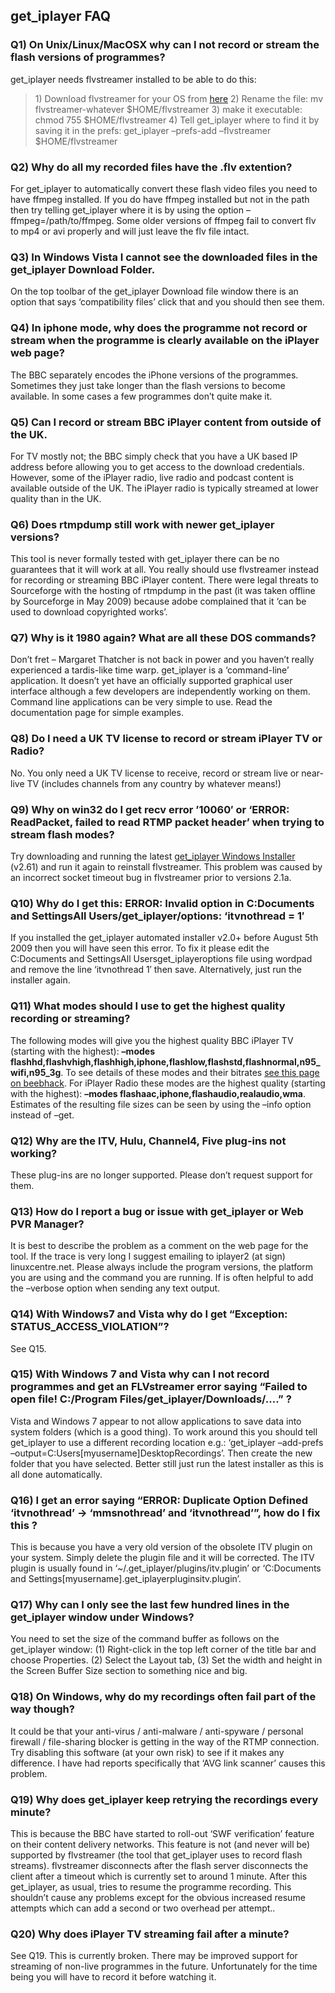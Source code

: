 ## get_iplayer FAQ


### Q1) On Unix/Linux/MacOSX why can I not record or stream the flash versions of programmes?

get_iplayer needs flvstreamer installed to be able to do this:

> ​1) Download flvstreamer for your OS from
> [here](http://linuxcentre.net/getiplayer/download/)
>  2) Rename the file: mv flvstreamer-whatever $HOME/flvstreamer
>  3) make it executable: chmod 755 $HOME/flvstreamer
>  4) Tell get_iplayer where to find it by saving it in the prefs:
> get_iplayer –prefs-add –flvstreamer $HOME/flvstreamer

### Q2) Why do all my recorded files have the .flv extention?

For get_iplayer to automatically convert these flash video files you
need to have ffmpeg installed. If you do have ffmpeg installed but not
in the path then try telling get_iplayer where it is by using the
option –ffmpeg=/path/to/ffmpeg. Some older versions of ffmpeg fail to
convert flv to mp4 or avi properly and will just leave the flv file
intact.

### Q3) In Windows Vista I cannot see the downloaded files in the get_iplayer Download Folder.

On the top toolbar of the get_iplayer Download file window there is an
option that says ‘compatibility files’ click that and you should then
see them.

### Q4) In iphone mode, why does the programme not record or stream when the programme is clearly available on the iPlayer web page?

The BBC separately encodes the iPhone versions of the programmes.
Sometimes they just take longer than the flash versions to become
available. In some cases a few programmes don’t quite make it.

### Q5) Can I record or stream BBC iPlayer content from outside of the UK.

For TV mostly not; the BBC simply check that you have a UK based IP
address before allowing you to get access to the download credentials.
However, some of the iPlayer radio, live radio and podcast content is
available outside of the UK. The iPlayer radio is typically streamed at
lower quality than in the UK.

### Q6) Does rtmpdump still work with newer get_iplayer versions?

This tool is never formally tested with get_iplayer there can be no
guarantees that it will work at all. You really should use flvstreamer
instead for recording or streaming BBC iPlayer content. There were legal
threats to Sourceforge with the hosting of rtmpdump in the past (it was
taken offline by Sourceforge in May 2009) because adobe complained that
it ‘can be used to download copyrighted works’.

### Q7) Why is it 1980 again? What are all these DOS commands?

Don’t fret – Margaret Thatcher is not back in power and you haven’t
really experienced a tardis-like time warp. get_iplayer is a
‘command-line’ application. It doesn’t yet have an officially supported
graphical user interface although a few developers are independently
working on them. Command line applications can be very simple to use.
Read the documentation page for simple examples.

### Q8) Do I need a UK TV license to record or stream iPlayer TV or Radio?

No. You only need a UK TV license to receive, record or stream live or
near-live TV (includes channels from any country by whatever means!)

### Q9) Why on win32 do I get recv error ’10060′ or ‘ERROR: ReadPacket, failed to read RTMP packet header’ when trying to stream flash modes?

Try downloading and running the latest [get_iplayer Windows
Installer](http://linuxcentre.net/get_iplayer/contrib/get_iplayer_setup_latest.exe)
(v2.61) and run it again to reinstall flvstreamer. This problem was
caused by an incorrect socket timeout bug in flvstreamer prior to
versions 2.1a.

### Q10) Why do I get this: ERROR: Invalid option in C:Documents and SettingsAll Users/get_iplayer/options: ‘itvnothread = 1′

If you installed the get_iplayer automated installer v2.0+ before
August 5th 2009 then you will have seen this error. To fix it please
edit the C:Documents and SettingsAll Usersget_iplayeroptions
file using wordpad and remove the line ‘itvnothread 1′ then save.
Alternatively, just run the installer again.

### Q11) What modes should I use to get the highest quality recording or streaming?

The following modes will give you the highest quality BBC iPlayer TV
(starting with the highest): **–modes
flashhd,flashvhigh,flashhigh,iphone,flashlow,flashstd,flashnormal,n95_wifi,n95_3g**.
To see details of these modes and their bitrates [see this page on
beebhack](http://beebhack.wikia.com/wiki/IPlayer_TV#Comparison_Table).
For iPlayer Radio these modes are the highest quality (starting with the
highest): **–modes flashaac,iphone,flashaudio,realaudio,wma**. Estimates
of the resulting file sizes can be seen by using the –info option
instead of –get.

### Q12) Why are the ITV, Hulu, Channel4, Five plug-ins not working?

These plug-ins are no longer supported. Please don’t request support for
them.

### Q13) How do I report a bug or issue with get_iplayer or Web PVR Manager?

It is best to describe the problem as a comment on the web page for the
tool. If the trace is very long I suggest emailing to iplayer2 (at sign)
linuxcentre.net. Please always include the program versions, the
platform you are using and the command you are running. If is often
helpful to add the –verbose option when sending any text output.

### Q14) With Windows7 and Vista why do I get “Exception: STATUS_ACCESS_VIOLATION”?

See Q15.

### Q15) With Windows 7 and Vista why can I not record programmes and get an FLVstreamer error saying “Failed to open file! C:/Program Files/get_iplayer/Downloads/….” ?

Vista and Windows 7 appear to not allow applications to save data into
system folders (which is a good thing). To work around this you should
tell get_iplayer to use a different recording location e.g.:
 ‘get_iplayer –add-prefs
–output=C:Users[myusername]DesktopRecordings’. Then create the
new folder that you have selected. Better still just run the latest
installer as this is all done automatically.

### Q16) I get an error saying “ERROR: Duplicate Option Defined ‘itvnothread’ -> ‘mmsnothread’ and ‘itvnothread’”, how do I fix this ?

This is because you have a very old version of the obsolete ITV plugin
on your system. Simply delete the plugin file and it will be corrected.
The ITV plugin is usually found in ‘~/.get_iplayer/plugins/itv.plugin’
or ‘C:Documents and
Settings[myusername].get_iplayerpluginsitv.plugin’.

### Q17) Why can I only see the last few hundred lines in the get_iplayer window under Windows?

You need to set the size of the command buffer as follows on the
get_iplayer window: (1) Right-click in the top left corner of the title
bar and choose Properties. (2) Select the Layout tab, (3) Set the width
and height in the Screen Buffer Size section to something nice and big.

### Q18) On Windows, why do my recordings often fail part of the way though?

It could be that your anti-virus / anti-malware / anti-spyware /
personal firewall / file-sharing blocker is getting in the way of the
RTMP connection. Try disabling this software (at your own risk) to see
if it makes any difference. I have had reports specifically that ‘AVG
link scanner’ causes this problem.

### Q19) Why does get_iplayer keep retrying the recordings every minute?

This is because the BBC have started to roll-out ‘SWF verification’
feature on their content delivery networks. This feature is not (and
never will be) supported by flvstreamer (the tool that get_iplayer uses
to record flash streams). flvstreamer disconnects after the flash server
disconnects the client after a timeout which is currently set to around
1 minute. After this get_iplayer, as usual, tries to resume the
programme recording. This shouldn’t cause any problems except for the
obvious increased resume attempts which can add a second or two overhead
per attempt..

### Q20) Why does iPlayer TV streaming fail after a minute?

See Q19. This is currently broken. There may be improved support for
streaming of non-live programmes in the future. Unfortunately for the
time being you will have to record it before watching it.
